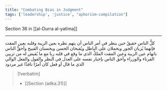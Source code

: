 ```yaml
---
title: "Combating Bias in Judgment"
tags: ['leadership', 'justice', "aphorism-compilation"]
---
```


 Section 36 in [[al-Durra al-yatīma]]

---
كلُّ الناس حقيقٌ حين ينظر في أمر الناس أن يتهم نظره بعين الريبة وقلبه بعين المقت فإنهما يُريان الجور ويحملان على الباطل ويُقبحان الحسن ويحسنان القبيح وأحقُّ الناس باتهام عين الريبة وعينِ المقت الملكُ الذي ما وقع في قلبه ربا مع ما يُقيض له من تزيين القرناء والوزراء وأحق الناس بإجبار نفسه على العدل في النظر والقول والفعل الوالي الذي ما قال أو فعل كان أمرًا نافذًا غير مردود

> [!verbatim]
> - [[Section (adka.31)]]
